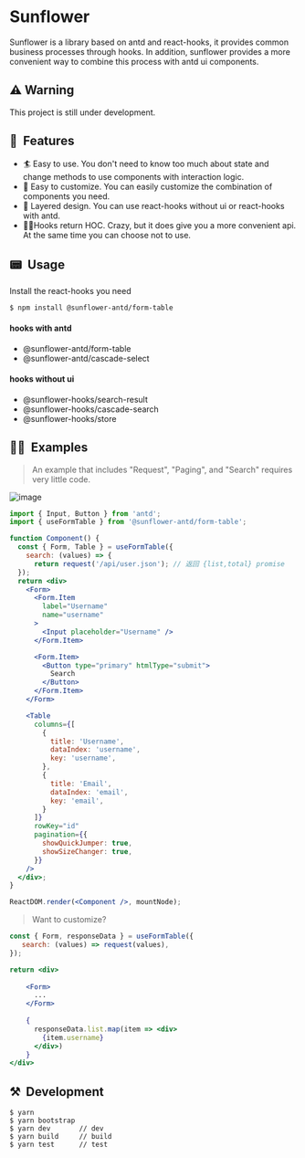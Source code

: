 # Sunflower

Sunflower is a library based on antd and react-hooks, it provides common business processes through hooks. In addition, sunflower provides a more convenient way to combine this process with antd ui components.

## ⚠️ Warning

This project is still under development.


## 🎩&nbsp; Features

- 🏄  Easy to use. You don't need to know too much about state and change methods to use components with interaction logic.
- 💅 Easy to customize. You can easily customize the combination of components you need.
- 👯 Layered design. You can use react-hooks without ui or react-hooks with antd.
- 🤾‍♂️Hooks return HOC. Crazy, but it does give you a more convenient api. At the same time you can choose not to use.

## 📟&nbsp; Usage

Install the react-hooks you need

```
$ npm install @sunflower-antd/form-table
```

#### hooks with antd
- @sunflower-antd/form-table
- @sunflower-antd/cascade-select

#### hooks without ui
- @sunflower-hooks/search-result
- @sunflower-hooks/cascade-search
- @sunflower-hooks/store

## 🤹‍♂️&nbsp; Examples

> An example that includes "Request", "Paging", and "Search" requires very little code.

![image](https://user-images.githubusercontent.com/44191223/60330155-65ad3280-99c4-11e9-9301-c96a3f28da31.png)


```jsx
import { Input, Button } from 'antd'; 
import { useFormTable } from '@sunflower-antd/form-table';

function Component() {
  const { Form, Table } = useFormTable({
    search: (values) => {
      return request('/api/user.json'); // 返回 {list,total} promise
  });
  return <div>
    <Form>
      <Form.Item
        label="Username"
        name="username"
      >
        <Input placeholder="Username" />
      </Form.Item>

      <Form.Item>
        <Button type="primary" htmlType="submit">
          Search
        </Button>
      </Form.Item>
    </Form>

    <Table
      columns={[
        {
          title: 'Username',
          dataIndex: 'username',
          key: 'username',
        },
        {
          title: 'Email',
          dataIndex: 'email',
          key: 'email',
        }
      ]}
      rowKey="id"
      pagination={{
        showQuickJumper: true,
        showSizeChanger: true,
      }}
    />
  </div>;
}

ReactDOM.render(<Component />, mountNode);
```

> Want to customize?

```jsx
const { Form, responseData } = useFormTable({
   search: (values) => request(values),
});

return <div>
   
    <Form>
      ...
    </Form>
    
    {
      responseData.list.map(item => <div>
        {item.username}
      </div>)
    }
</div>
```


## ⚒&nbsp; Development

```
$ yarn
$ yarn bootstrap
$ yarn dev       // dev
$ yarn build     // build
$ yarn test      // test
```